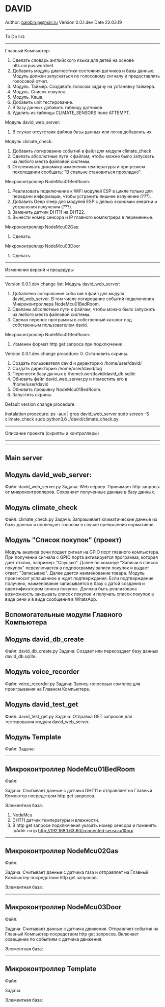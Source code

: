 # DAVID

Author: balobin.p@mail.ru
Version 0.0.1.dev
Date 22.03.19

*************************************************************************
To Do list:
*************************************************************************

Главный Компьютер:
1. Сделать словарь английского языка для детей на основе nltk.corpus.wordnet.
2. Добавить модуль диагностики состояния датчиков и базы данных. Модуль должен запускаться по голосовому сигналу и предоставлять голосовой отчет.
3. Модуль. Таймер. Создавать голосом задачу на установку таймера.
4. Модуль. Список покупок.
5. Модуль. Каша.
6. Добавить unit тестирование.
7. В базу данных добавить таблицу датчиков.
8. Удалить из таблицы CLIMATE_SENSORS поле ATTEMPT.

Модуль david_web_server:
1. В случае отсутствия файлов базы данных или логов добавлять их.

Модуль climate_check:
1. Добавить логирование событий в файл для модуля climate_check
2. Сделать абсолютные пути к файлам, чтобы можно было запускать из любого места файловой системы.
3. Отслеживать динамику изменения температуры и при резком похолодании сообщать: "В спальне становиться прохладно".

Микроконтроллер NodeMcu01BedRoom:
1. Реализовать подключение к WiFi модулей ESP в цикле только для передачи информации, чтобы устранить лишнее излучение (???).
2. Добавить Deep sleep для модулей ESP с делью экономии энергии и устранения излучения (???).
3. Заменить датчик DHT11 на DHT22.
4. Вынести номер сенсора и IP главного компютрера в переменные.

Микроконтроллер NodeMcu02Gas:
1. Сделать.

Микроконтроллер NodeMcu03Door
1. Сделать.

*************************************************************************
Изменения версий и процедуры
*************************************************************************

Version 0.0.1.dev change list:
Модуль david_web_server:
1. Добавлено логирование событий в файл для модуля david_web_server. В том числе логирование событий подключения Микроконтроллера NodeMcu01BedRoom.
2. Сделаны абсолютные пути к файлам, чтобы можно было запускать из любого места файловой системы.
3. Сделан перенос программы в собственный каталог под собственным пользователем david.

Микроконтроллер NodeMcu01BedRoom:
1. Изменен формат http get запроса при подключении.

Version 0.0.1.dev change procedure:
0. Остановить скрины.
1. Создать пользователя david и директорию /home/user/david/
2. Создать директорию /home/user/david/log
3. Перенести базу данных в /home/user/david/david_db.sqlite
4. Обновить файл david_web_server.py и поместить его в /home/user/david
5. Обновить прошивку NodeMcu01BedRoom.
6. Запустить скрины.

Default version change procedure:

Instalation procedure:
ps -aux | grep david_web_server
sudo screen -S climate_check
sudo python3.6 ./david/climate_check.py

*************************************************************************
Описание проекта (скрипты и контроллеры)
*************************************************************************

------------------------------------
Main server
------------------------------------
Модуль david_web_server:
-----------------
Файл: david_web_server.py
Задача:
Web сервер.
Принимает http запросы от микроконтроллеров.
Сохраняет полученные данные в базу данных.

Модуль climate_check
-----------------
Файл: climate_check.py
Задача:
Запрашивает климатические данные из базы данных и оповещает голосом в случае превышения нормативов.

Модуль "Список покупок" (проект)
-----------------
Модуль анализа речи подает сигнал на GPIO порт главного компьютера.
При получении сигнала с GPIO порта активируется программа, которая дает отклик, например: "Слушаю".
Далее по команде "Запиши в список покупок" переключается в подпрограмму записи покупок и выдает ответ: "Записываю".
Далее дается наименование товара.
Модуль произносит услашанное и ждет подтверждения.
Если подтверждение получено, наименование записывается в базу с датой создания и идентификатором списка покупок.
Должна быть реализована возможность закрывать список покупок и получать список покупок в виде речи и в виде сообщения в WhatsApp.

Вспомогательные модули Главного Компьютера
------------------------------------
Модуль david_db_create
-----------------
Файл: david_db_create.py
Задача:
Создает или пересоздает базу данных david_db.sqlite.

Модуль voice_recorder
-----------------
Файл: voice_recorder.py
Задача:
Запись голосовых сэмплов для проигрывания на Главном Компьютере.

Модуль david_test_get
-----------------
Файл: david_test_get.py
Задача:
Отправка GET запросов для тестирования модуля david_web_server.

Модуль Template
-----------------
Файл: 
Задача:

------------------------------------
Микроконтроллер NodeMcu01BedRoom
------------------------------------
Файл: 

Задача:
Считывает данные с датчика DHT11 и отправляет на Главный Компютер посредством http get запросов.

Элементная база:
1. NodeMcu
2. DHT11 датчик температуры и влажности.
3. В http get запросе подключения указать номер сенсора и поменять IpAddr на ip http://192.168.1.63:80/connected;sensor=1&ip=

------------------------------------
Микроконтроллер NodeMcu02Gas
------------------------------------
Файл: 

Задача:
Считывает данные с датчика газа и отправляет на Главный Компьютер посредством http get запросов.

Элементная база: 

------------------------------------
Микроконтроллер NodeMcu03Door
------------------------------------
Файл: 

Задача:
Считывает данные с датчика движения.
Отправляет события на Главный Компьютер посредством http get запросов.
Включает освещение по событиям с датчика движения.

Элементная база: 

------------------------------------
Микроконтроллер Template
------------------------------------
Файл: 

Задача:

Элементная база: 
